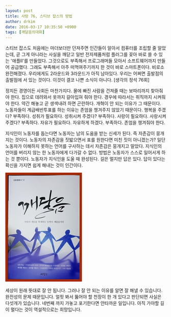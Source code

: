 ```yaml
---
layout: post
title: 사랑 76, 스티브 잡스의 방법
author: drkim
date: 2016-03-17 10:35:50 +0900
tags: [깨달음의대화]
---
```

스티브 잡스도 처음에는 마더보더만 던져주면 인간들이 알아서 컴퓨터를 조립할 줄 알았는데, 곧 그게 아니라는 사실을 깨닫고 일반 전자제품처럼 플러그를 꽂아 바로 쓸 수 있는 '애플II'를 만들었다. 그것으로도 부족해서 프로그래머들 모아서 소프트웨어까지 만들어 공급했다. 그래도 부족해서 아주 떠먹여주기까지 한 것이 바로 스마트폰이다. 비로소 완전해졌다. 우리에게도 2라운드와 3라운드가 아직 남아있다. 우리는 어쩌면 출발점의 출발점에 서 있는 것이다. 이것이 결코 나쁜 소식이 아니다. [생각의 정석 76회]

  


정치든 경영이든 사회든 마찬가지다. 물에 빠진 사람을 건져줄 때는 보따리까지 찾아줘야 한다. 집으로 데려와서 옷까지 갈아입혀 줘야 한다. 경우에 따라서는 취직까지 시켜줘야 한다. 약간 해놓고 곧 생색내려 하면 곤란하다. 개혁이 안 되는 이유가 그 때문이다. 노동자들이 계급배반투표를 하는 이유는 존엄을 챙겨주지 않았기 때문이다. 행복을 주겠다? 부족하다. 성취가 필요하다. 성취시켜 주겠다? 부족하다. 사랑이 필요하다. 사랑시켜주겠다? 부족하다. 자유가 필요하다. 자유하게 하겠다. 부족하다. 존엄을 챙겨줘야 한다. 

  


지식인이 노동자를 돕는다면 노동자는 남의 도움을 받는 신세가 된다. 즉 자존감이 뭉개지는 것이다. 노동자의 자존감을 짓밟으면서 표를 원한다면 미친 짓이 아니겠는가? 일단 노동자가 이해하지 못하는 언어를 구사하는 데서 자존감은 뭉개지고 말았다. 지식인의 언어를 버리지 않는 한 노동자에게 다가갈 수 없다. 방법은 노동자가 스스로 일어서게 하는 것 뿐이다. 노동자가 지식인을 도울 때 완성된다. 길은 멀지만 답은 있다. 답이 있다는 확신을 가지면 쉽게 해내는 것이 인간이다.  


  



![](/files/attach/images/198/835/687/aDSC01523.JPG)   


  


세상이 원래 뜻대로 잘 안 됩니다. 그러나 잘 안 되는 이유를 알면 잘 해낼 수 있습니다. 완전성의 문제 때문입니다. 얼핏 봐서 뚫어야 할 천장이 한 개 있다고 판단되면 사실은 다섯개가 있습니다. 네번째 까지 가놓고 포기한다면 안타까운 일입니다. 아직 가야할 길이 멀다는 것이 역설적으로는 희망입니다.